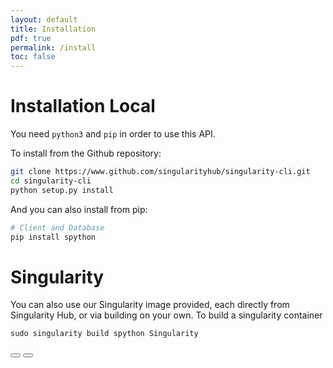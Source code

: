 ```yaml
---
layout: default
title: Installation
pdf: true
permalink: /install
toc: false
---
```


# Installation Local
You need `python3` and `pip` in order to use this API.

To install from the Github repository:

```bash
git clone https://www.github.com/singularityhub/singularity-cli.git
cd singularity-cli
python setup.py install
```

And you can also install from pip:

```bash
# Client and Database
pip install spython
```


# Singularity
You can also use our Singularity image provided, each directly from Singularity
Hub, or via building on your own. To build a singularity container

```
sudo singularity build spython Singularity
```

<div>
    <a href="/singularity-cli/"><button class="previous-button btn btn-primary"><i class="fa fa-chevron-left"></i> </button></a>
    <a href="/singularity-cli/commands"><button class="next-button btn btn-primary"><i class="fa fa-chevron-right"></i> </button></a>
</div><br>
